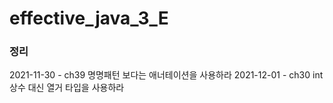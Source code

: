 # effective_java_3_E

### 정리

2021-11-30 - ch39 명명패턴 보다는 애너테이션을 사용하라
2021-12-01 - ch30 int 상수 대신 열거 타입을 사용하라
